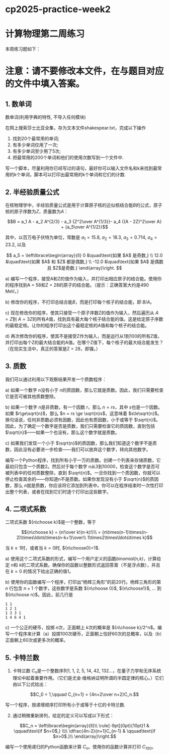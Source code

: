 # cp2025-practice-week2
# 计算物理第二周练习

本周练习题如下：
# 注意：请不要修改本文件，在与题目对应的文件中填入答案。

## 1. 数单词
数单词(利用字典的特性, 不导入任何模块)

在网上搜索莎士比亚全集，存为文本文件shakespear.txt，完成以下操作

1. 找到20个最常用的单词;
2. 有多少单词仅用了一次;
3. 有多少单词至少用了5次;
4. 把最常用的200个单词和他们的使用次数写到一个文件中.

写一个脚本，尽量利用你已经写过的语句，最好你可以输入文件名和k来找到最常用的k个单词，脚本可以打印出最常用的k个单词和它们的计数.


## 2. 半经验质量公式

在核物理学中，半经验质量公式是用于计算原子核的近似核结合能$B$的公式，原子核的原子序数为$Z$，质量数为$A$：

$$B = a_1 A - a_2 A^{2/3} - a_3 {Z^2\over A^{1/3}}- a_4 {(A - 2Z)^2\over A} + {a_5\over A^{1/2}}$$

其中，以百万电子伏特为单位，常数是 $a_1=15.8$, $a_2=18.3$, $a_3=0.714$, $a_4=23.2$, 以及

$$
a_5 = \left\lbrace\begin{array}{ll}
0     &\quad\text{如果 $A$ 是奇数,} \\
12.0  &\quad\text{如果 $A$ 和 $Z$ 都是偶数,} \\
-12.0 &\quad\text{如果 $A$ 是偶数且 $Z$是奇数.}
\end{array}\right.
$$

a) 编写一个程序，接受A和Z的值作为输入，并打印出相应原子的结合能。使用你的程序找到A = 58和Z = 28的原子的结合能。（提示：正确答案大约是490 MeV。）

b) 修改你的程序，不打印总结合能$B$，而是打印每个核子的结合能，即 $B/A$。

c) 现在修改你的程序，使其只接受一个原子序数Z的值作为输入，然后遍历从 $A = Z$到 $A = 3Z$的所有$A$值，找到具有最大每个核子结合能的值。这是给定原子序数的最稳定核。让你的程序打印出这个最稳定核的$A$值和每个核子的结合能。

d) 再次修改你的程序，使其不是接受Z作为输入，而是运行从1到100的所有Z值，并打印出每个Z的最大结合能的A值。在哪个Z值下，每个核子的最大结合能发生？（在现实生活中，真正的答案是Z = 28，即镍。）


## 3. 质数

我们可以通过利用以下观察结果开发一个质数程序：

a) 如果一个数字 $n$没有小于 $n$的质因数，那么它就是质数。因此，我们只需要检查它是否可被其他质数整除。

b) 如果一个数字 $n$是非质数，有一个因数 $r$，那么 $n = rs$，其中 $s$也是一个因数。如果 $r\ge\sqrt{n}$，那么 $n = rs \ge \sqrt{n}s$，这意味着 $s\le\sqrt{n}$。换句话说，任何非质数必须有因数，因此也有质因数，小于或等于 $\sqrt{n}$。因此，为了确定一个数字是否是质数，我们只需要检查它的质因数，直到包括 $\sqrt{n}$——如果一个也没有，那么这个数字就是质数。

c) 如果我们发现一个小于 $\sqrt{n}$的质因数，那么我们知道这个数字不是质数，因此没有必要进一步检查——我们可以放弃这个数字，转向其他数字。

编写一个Python程序，找到所有小于一万的质数。创建一个列表来存储质数，它最初只包含一个质数2。然后对于每个数字 $n$从3到10000，检查这个数字是否可被列表中的任何质数整除，直到 $\sqrt{n}$。一旦你找到一个质因数，你就可以停止检查其余的——你知道n不是质数。如果你发现没有小于 $\sqrt{n}$的质因数，那么 $n$就是质数，你应该将它添加到列表中。你可以在程序结束时一次性打印出整个列表，或者在找到它们时逐个打印出这些数字。

## 4. 二项式系数

二项式系数 ${n\choose k}$是一个整数，等于

$${n\choose k} = {n!\over k!(n-k)!}\\
  = {n\times(n-1)\times(n-2)\times\ldots\times(n-k+1)\over\\
     1\times2\times\ldots\times k}$$

当 $k\ge1$时，或者当 $k=0$时, ${n\choose0}=1$.

a) 使用这个二项式系数的形式，编写一个用户定义的函数*binomial(n,k)*，计算给定 $n$和 $k$的二项式系数。确保你的函数以整数形式返回答案（不是浮点数），并且在 $k = 0$ 的情况下给出正确的值1。

b) 使用你的函数编写一个程序，打印出“杨辉三角形”的前20行。杨辉三角形的第 $n$ 行包含 $n + 1$ 个数字，这些数字是系数 ${n\choose 0}$, ${n\choose1}$, ... 到 ${n\choose n}$。因此，前几行是

```
1 1 
1 2 1 
1 3 3 1 
1 4 6 4 1
```

c) 一个公正的硬币，投掷 $n$次，正面朝上 $k$次的概率是 ${n\choose k}/2^n$。编写一个程序来计算（a）投掷100次硬币，正面朝上恰好60次的总概率，以及（b）正面朝上60次或更多次的概率。

## 5. 卡特兰数
1. 卡特兰数 $C_n$是一个整数序列1, 1, 2, 5, 14, 42, 132...，在量子力学和无序系统理论中起着重要作用。（它们是尤金·维格纳证明所谓的半圆定律的核心。）它们由以下公式给出：

$$C_0 = 1,\qquad C_{n+1} = {4n+2\over n+2}C_n.$$

写一个程序，按递增顺序打印所有小于或等于十亿的卡特兰数.

2. 通过稍微重新排列，给定的定义可以写成以下形式：

$$C_n = \left\lbrace\begin{array}{ll}\\
  \rule[-9pt]{0pt}{10pt}1 & \qquad\text{if $n=0$,} \\\\
  \dfrac{4n-2}{n+1}C_{n-1} & \qquad\text{if $n>0$.}\\
\end{array}\right.$$

编写一个使用递归的Python函数来计算 $C_n$。使用你的函数计算并打印 $C_{100}$。

